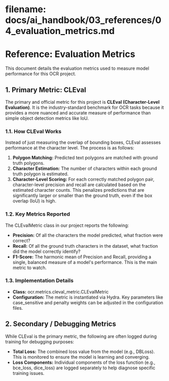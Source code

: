 # **filename: docs/ai_handbook/03_references/04_evaluation_metrics.md**

# **Reference: Evaluation Metrics**

This document details the evaluation metrics used to measure model performance for this OCR project.

## **1. Primary Metric: CLEval**

The primary and official metric for this project is **CLEval (Character-Level Evaluation)**. It is the industry-standard benchmark for OCR tasks because it provides a more nuanced and accurate measure of performance than simple object detection metrics like IoU.

### **1.1. How CLEval Works**

Instead of just measuring the overlap of bounding boxes, CLEval assesses performance at the character level. The process is as follows:

1. **Polygon Matching:** Predicted text polygons are matched with ground truth polygons.
2. **Character Estimation:** The number of characters within each ground truth polygon is estimated.
3. **Character-Level Scoring:** For each correctly matched polygon pair, character-level precision and recall are calculated based on the estimated character counts. This penalizes predictions that are significantly larger or smaller than the ground truth, even if the box overlap (IoU) is high.

### **1.2. Key Metrics Reported**

The CLEvalMetric class in our project reports the following:

* **Precision:** Of all the characters the model predicted, what fraction were correct?
* **Recall:** Of all the ground truth characters in the dataset, what fraction did the model correctly identify?
* **F1-Score:** The harmonic mean of Precision and Recall, providing a single, balanced measure of a model's performance. This is the main metric to watch.

### **1.3. Implementation Details**

* **Class:** ocr.metrics.cleval_metric.CLEvalMetric
* **Configuration:** The metric is instantiated via Hydra. Key parameters like case_sensitive and penalty weights can be adjusted in the configuration files.

## **2. Secondary / Debugging Metrics**

While CLEval is the primary metric, the following are often logged during training for debugging purposes:

* **Total Loss:** The combined loss value from the model (e.g., DBLoss). This is monitored to ensure the model is learning and converging.
* **Loss Components:** Individual components of the loss function (e.g., bce_loss, dice_loss) are logged separately to help diagnose specific training issues.
